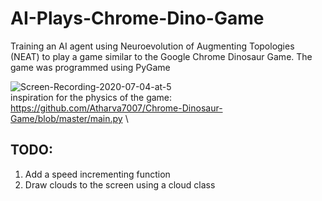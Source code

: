 # AI-Plays-Chrome-Dino-Game
Training an AI agent using Neuroevolution of Augmenting Topologies (NEAT) to play a game similar to the Google Chrome Dinosaur Game. The game was programmed using PyGame

![Screen-Recording-2020-07-04-at-5](https://user-images.githubusercontent.com/64752194/86986363-f0fefd80-c1ac-11ea-86e1-dca99b5a901a.gif) \
inspiration for the physics of the game: https://github.com/Atharva7007/Chrome-Dinosaur-Game/blob/master/main.py \
## TODO: 
1. Add a speed incrementing function 
2. Draw clouds to the screen using a cloud class
